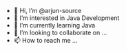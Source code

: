 - 👋 Hi, I’m @arjun-source
- 👀 I’m interested in Java Development
- 🌱 I’m currently learning Java 
- 💞️ I’m looking to collaborate on ...
- 📫 How to reach me ...

<!---
arjun-source/arjun-source is a ✨ special ✨ repository because its `README.md` (this file) appears on your GitHub profile.
You can click the Preview link to take a look at your changes.
--->
